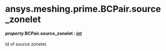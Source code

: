<a id="ansys-meshing-prime-bcpair-source-zonelet"></a>

# ansys.meshing.prime.BCPair.source_zonelet

<a id="ansys.meshing.prime.BCPair.source_zonelet"></a>

#### *property* BCPair.source_zonelet *: [int](https://docs.python.org/3.11/library/functions.html#int)*

Id of source zonelet.

<!-- !! processed by numpydoc !! -->
